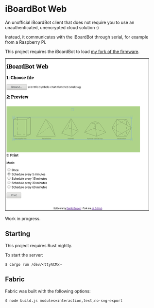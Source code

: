 # iBoardBot Web

An unofficial iBoardBot client that does not require you to use an
unauthenticated, unencrypted cloud solution :)

Instead, it communicates with the iBoardBot through serial, for example from a
Raspberry Pi.

This project requires the iBoardBot to load [my fork of the firmware](https://github.com/dbrgn/iBoardbot).

![screenshot](screenshot-small.png)

Work in progress.

## Starting

This project requires Rust nightly.

To start the server:

    $ cargo run /dev/<ttyACMx>

## Fabric

Fabric was built with the following options:

    $ node build.js modules=interaction,text,no-svg-export
